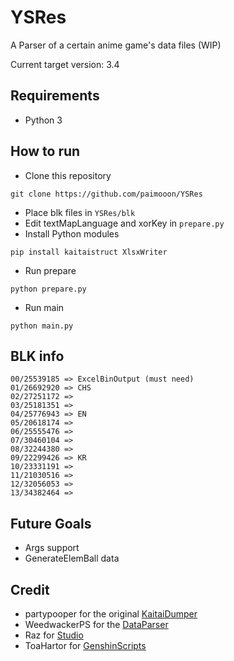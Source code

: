 # YSRes

A Parser of a certain anime game's data files (WIP)

Current target version: 3.4

## Requirements

- Python 3

## How to run

- Clone this repository
```shell
git clone https://github.com/paimooon/YSRes
```
- Place blk files in `YSRes/blk`
- Edit textMapLanguage and xorKey in `prepare.py`
- Install Python modules
```shell
pip install kaitaistruct XlsxWriter
```
- Run prepare
```
python prepare.py
```
- Run main
```
python main.py
```

## BLK info

```
00/25539185 => ExcelBinOutput (must need)
01/26692920 => CHS
02/27251172 => 
03/25181351 => 
04/25776943 => EN
05/20618174 => 
06/25555476 => 
07/30460104 => 
08/32244380 => 
09/22299426 => KR
10/23331191 => 
11/21030516 => 
12/32056053 => 
13/34382464 => 
```

## Future Goals

- Args support
- GenerateElemBall data

## Credit
- partypooper for the original [KaitaiDumper](https://github.com/partypooperarchive/KaitaiDumper)
- WeedwackerPS for the [DataParser](https://github.com/WeedwackerPS/DataParser)
- Raz for [Studio](https://gitlab.com/RazTools/Studio)
- ToaHartor for [GenshinScripts](https://github.com/ToaHartor/GenshinScripts)
